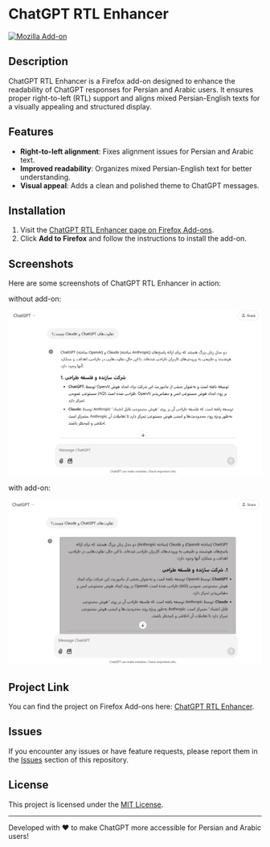 # ChatGPT RTL Enhancer

[![Mozilla Add-on](https://img.shields.io/amo/v/chatgpt-rtl-enhancer)](https://addons.mozilla.org/en-US/firefox/addon/chatgpt-rtl-enhancer/)

## Description

ChatGPT RTL Enhancer is a Firefox add-on designed to enhance the readability of ChatGPT responses for Persian and Arabic users. It ensures proper right-to-left (RTL) support and aligns mixed Persian-English texts for a visually appealing and structured display.

## Features

- **Right-to-left alignment**: Fixes alignment issues for Persian and Arabic text.
- **Improved readability**: Organizes mixed Persian-English text for better understanding.
- **Visual appeal**: Adds a clean and polished theme to ChatGPT messages.

## Installation

1. Visit the [ChatGPT RTL Enhancer page on Firefox Add-ons](https://addons.mozilla.org/en-US/firefox/addon/chatgpt-rtl-enhancer/).
2. Click **Add to Firefox** and follow the instructions to install the add-on.

## Screenshots

Here are some screenshots of ChatGPT RTL Enhancer in action:

without add-on:

![Screenshot2](screenshot2.PNG)

with add-on:

![Screenshot](screenshot1.PNG)

## Project Link

You can find the project on Firefox Add-ons here: [ChatGPT RTL Enhancer](https://addons.mozilla.org/en-US/firefox/addon/chatgpt-rtl-enhancer/).

## Issues

If you encounter any issues or have feature requests, please report them in the [Issues](https://github.com/your-username/chatgpt-rtl-enhancer/issues) section of this repository.

## License

This project is licensed under the [MIT License](LICENSE).

---

Developed with ❤️ to make ChatGPT more accessible for Persian and Arabic users!
